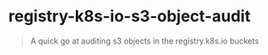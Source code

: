 # registry-k8s-io-s3-object-audit

> A quick go at auditing s3 objects in the registry.k8s.io buckets
